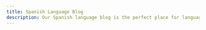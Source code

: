 ```yaml
---
title: Spanish Language Blog
description: Our Spanish language blog is the perfect place for language learners to immerse themselves in the beauty and culture of the Spanish-speaking world. We offer a wide range of articles, tips, and resources on various aspects of the language, including grammar, vocabulary, culture, and travel.
---
```


